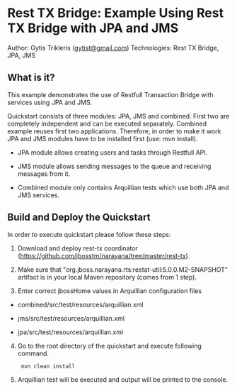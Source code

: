 Rest TX Bridge: Example Using Rest TX Bridge with JPA and JMS
======================================================
Author: Gytis Trikleris (gytist@gmail.com)
Technologies: Rest TX Bridge, JPA, JMS

What is it?
-----------
This example demonstrates the use of Restfull Transaction Bridge with services using JPA and JMS.

Quickstart consists of three modules: JPA, JMS and combined. First two are completely independent and can be executed separately. Combined example reuses first two applications. Therefore, in order to make it work JPA and JMS modules have to be installed first (use: mvn install). 

 * JPA module allows creating users and tasks through Restfull API.

 * JMS module allows sending messages to the queue and receiving messages from it.

 * Combined module only contains Arquillian tests which use both JPA and JMS services. 

Build and Deploy the Quickstart
-------------------------

In order to execute quickstart please follow these steps:

1. Download and deploy rest-tx coordinator (https://github.com/jbosstm/narayana/tree/master/rest-tx).

2. Make sure that "org.jboss.narayana.rts:restat-util:5.0.0.M2-SNAPSHOT" artifact is in your local Maven repository (comes from 1 step).

3. Enter correct jbossHome values in Arquillian configuration files

  * combined/src/test/resources/arquillian.xml
		
  * jms/src/test/resources/arquillian.xml
		
  * jpa/src/test/resources/arquillian.xml
		
4. Go to the root directory of the quickstart and execute following command.

        mvn clean install

5. Arquillian test will be executed and output will be printed to the console.